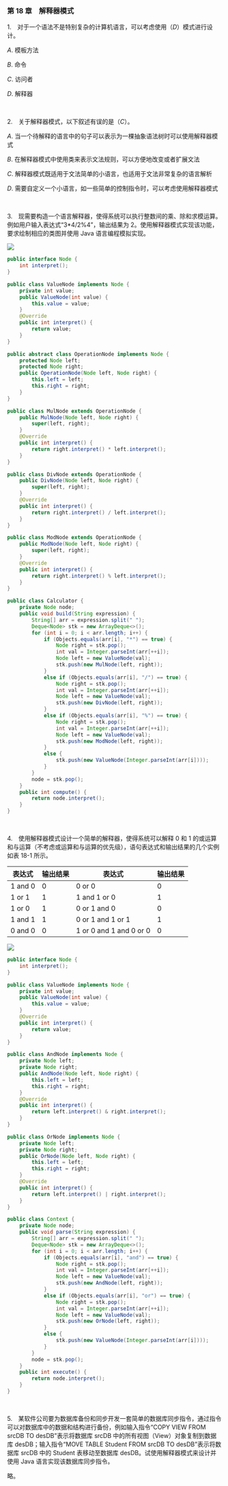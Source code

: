 ### 第 18 章　解释器模式
1.　对于一个语法不是特别复杂的计算机语言，可以考虑使用（$D$）模式进行设计。

$A.$ 模板方法

$B.$ 命令

$C.$ 访问者

$D.$ 解释器

<br/>

2.　关于解释器模式，以下叙述有误的是（$C$）。

$A.$ 当一个待解释的语言中的句子可以表示为一棵抽象语法树时可以使用解释器模式

$B.$ 在解释器模式中使用类来表示文法规则，可以方便地改变或者扩展文法

$C.$ 解释器模式既适用于文法简单的小语言，也适用于文法非常复杂的语言解析

$D.$ 需要自定义一个小语言，如一些简单的控制指令时，可以考虑使用解释器模式

<br/>

3.　现需要构造一个语言解释器，使得系统可以执行整数间的乘、除和求模运算。例如用户输入表达式“3*4/2%4”，输出结果为 2。使用解释器模式实现该功能，要求绘制相应的类图并使用 Java 语言编程模拟实现。

![](./img/img1.png)

```Java
public interface Node {
    int interpret();
}
```

```Java
public class ValueNode implements Node {
    private int value;
    public ValueNode(int value) {
        this.value = value;
    }
    @Override
    public int interpret() {
        return value;
    }
}
```

```Java
public abstract class OperationNode implements Node {
    protected Node left;
    protected Node right;
    public OperationNode(Node left, Node right) {
        this.left = left;
        this.right = right;
    }
}
```

```Java
public class MulNode extends OperationNode {
    public MulNode(Node left, Node right) {
        super(left, right);
    }
    @Override
    public int interpret() {
        return right.interpret() * left.interpret();
    }
}
```

```Java
public class DivNode extends OperationNode {
    public DivNode(Node left, Node right) {
        super(left, right);
    }
    @Override
    public int interpret() {
        return right.interpret() / left.interpret();
    }
}
```

```Java
public class ModNode extends OperationNode {
    public ModNode(Node left, Node right) {
        super(left, right);
    }
    @Override
    public int interpret() {
        return right.interpret() % left.interpret();
    }
}
```

```Java
public class Calculator {
    private Node node;
    public void build(String expression) {
        String[] arr = expression.split(" ");
        Deque<Node> stk = new ArrayDeque<>();
        for (int i = 0; i < arr.length; i++) {
            if (Objects.equals(arr[i], "*") == true) {
                Node right = stk.pop();
                int val = Integer.parseInt(arr[++i]);
                Node left = new ValueNode(val);
                stk.push(new MulNode(left, right));
            }
            else if (Objects.equals(arr[i], "/") == true) {
                Node right = stk.pop();
                int val = Integer.parseInt(arr[++i]);
                Node left = new ValueNode(val);
                stk.push(new DivNode(left, right));
            }
            else if (Objects.equals(arr[i], "%") == true) {
                Node right = stk.pop();
                int val = Integer.parseInt(arr[++i]);
                Node left = new ValueNode(val);
                stk.push(new ModNode(left, right));
            }
            else {
                stk.push(new ValueNode(Integer.parseInt(arr[i])));
            }
        }
        node = stk.pop();
    }
    public int compute() {
        return node.interpret();
    }
}
```

<br/>

4.　使用解释器模式设计一个简单的解释器，使得系统可以解释 0 和 1 的或运算和与运算（不考虑或运算和与运算的优先级），语句表达式和输出结果的几个实例如表 18-1 所示。

| 表达式 | 输出结果 | 表达式 | 输出结果 |
| - | - | - | - |
| 1 and 0 | 0 | 0 or 0 | 0 |
| 1 or 1 | 1 | 1 and 1 or 0 | 1 |
| 1 or 0 | 1 | 0 or 1 and 0 | 0 |
| 1 and 1 | 1 | 0 or 1 and 1 or 1 | 1 |
| 0 and 0 | 0 | 1 or 0 and 1 and 0 or 0 | 0 |

![](./img/img2.png)

```Java
public interface Node {
    int interpret();
}
```

```Java
public class ValueNode implements Node {
    private int value;
    public ValueNode(int value) {
        this.value = value;
    }
    @Override
    public int interpret() {
        return value;
    }
}
```

```Java
public class AndNode implements Node {
    private Node left;
    private Node right;
    public AndNode(Node left, Node right) {
        this.left = left;
        this.right = right;
    }
    @Override
    public int interpret() {
        return left.interpret() & right.interpret();
    }
}
```

```Java
public class OrNode implements Node {
    private Node left;
    private Node right;
    public OrNode(Node left, Node right) {
        this.left = left;
        this.right = right;
    }
    @Override
    public int interpret() {
        return left.interpret() | right.interpret();
    }
}
```

```Java
public class Context {
    private Node node;
    public void parse(String expression) {
        String[] arr = expression.split(" ");
        Deque<Node> stk = new ArrayDeque<>();
        for (int i = 0; i < arr.length; i++) {
            if (Objects.equals(arr[i], "and") == true) {
                Node right = stk.pop();
                int val = Integer.parseInt(arr[++i]);
                Node left = new ValueNode(val);
                stk.push(new AndNode(left, right));
            }
            else if (Objects.equals(arr[i], "or") == true) {
                Node right = stk.pop();
                int val = Integer.parseInt(arr[++i]);
                Node left = new ValueNode(val);
                stk.push(new OrNode(left, right));
            }
            else {
                stk.push(new ValueNode(Integer.parseInt(arr[i])));
            }
        }
        node = stk.pop();
    }
    public int execute() {
        return node.interpret();
    }
}
```

<br/>

5.　某软件公司要为数据库备份和同步开发一套简单的数据库同步指令，通过指令可以对数据库中的数据和结构进行备份，例如输入指令“COPY VIEW FROM srcDB TO desDB”表示将数据库 srcDB 中的所有视图（View）对象复制到数据库 desDB；输入指令“MOVE TABLE Student FROM srcDB TO desDB”表示将数据库 srcDB 中的 Student 表移动至数据库 desDB。试使用解释器模式来设计并使用 Java 语言实现该数据库同步指令。

略。